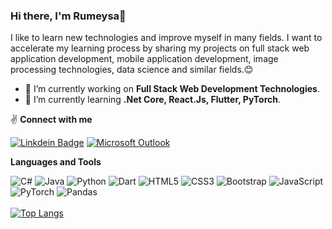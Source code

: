 ### Hi there, I'm Rumeysa👋
I like to learn new technologies and improve myself in many fields. I want to accelerate my learning process by sharing my projects on full stack web application development, mobile application development, image processing technologies, data science and similar fields.😊 



- 🔭 I’m currently working on **Full Stack Web Development Technologies**.
- 🌱 I’m currently learning **.Net Core, React.Js, Flutter, PyTorch**.

✌ **Connect with me**

[![Linkdein Badge](https://img.shields.io/badge/LinkedIn-0077B5?style=for-the-badge&logo=linkedin&logoColor=white)](www.linkedin.com/in/rumeysaturkan)   [![Microsoft Outlook](https://img.shields.io/badge/Microsoft_Outlook-0078D4?style=for-the-badge&logo=microsoft-outlook&logoColor=white)](rumeysa.turkan@outlook.com)

**Languages and Tools**

![C#](https://img.shields.io/badge/c%23-%23239120.svg?style=for-the-badge&logo=c-sharp&logoColor=white) ![Java](https://img.shields.io/badge/java-%23ED8B00.svg?style=for-the-badge&logo=java&logoColor=white) ![Python](https://img.shields.io/badge/python-3670A0?style=for-the-badge&logo=python&logoColor=ffdd54) ![Dart](https://img.shields.io/badge/dart-%230175C2.svg?style=for-the-badge&logo=dart&logoColor=white) ![HTML5](https://img.shields.io/badge/html5-%23E34F26.svg?style=for-the-badge&logo=html5&logoColor=white) ![CSS3](https://img.shields.io/badge/css3-%231572B6.svg?style=for-the-badge&logo=css3&logoColor=white) ![Bootstrap](https://img.shields.io/badge/bootstrap-%23563D7C.svg?style=for-the-badge&logo=bootstrap&logoColor=white)	![JavaScript](https://img.shields.io/badge/javascript-%23323330.svg?style=for-the-badge&logo=javascript&logoColor=%23F7DF1E) 
![PyTorch](https://img.shields.io/badge/PyTorch-%23EE4C2C.svg?style=for-the-badge&logo=PyTorch&logoColor=white) ![Pandas](https://img.shields.io/badge/pandas-%23150458.svg?style=for-the-badge&logo=pandas&logoColor=white)
</br></br>[![Top Langs](https://github-readme-stats.vercel.app/api/top-langs/?username=rumeysaturkan&layout=compact)](https://github.com/anuraghazra/github-readme-stats)
